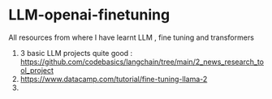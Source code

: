 # LLM-openai-finetuning
All resources from where I have learnt LLM , fine tuning and transformers

1. 3 basic LLM projects quite good : https://github.com/codebasics/langchain/tree/main/2_news_research_tool_project
2. https://www.datacamp.com/tutorial/fine-tuning-llama-2
3. 
